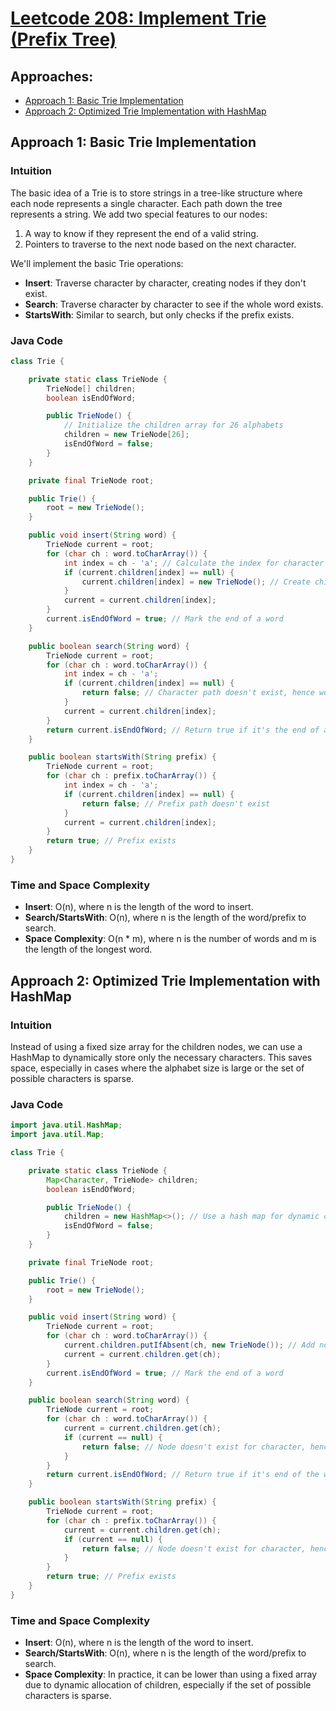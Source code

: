 # [Leetcode 208: Implement Trie (Prefix Tree)](https://leetcode.com/problems/implement-trie-prefix-tree/)

## Approaches:

- [Approach 1: Basic Trie Implementation](#approach-1-basic-trie-implementation)
- [Approach 2: Optimized Trie Implementation with HashMap](#approach-2-optimized-trie-implementation-with-hashmap)

## Approach 1: Basic Trie Implementation

### Intuition

The basic idea of a Trie is to store strings in a tree-like structure where each node represents a single character. Each path down the tree represents a string. We add two special features to our nodes:
1. A way to know if they represent the end of a valid string.
2. Pointers to traverse to the next node based on the next character.

We'll implement the basic Trie operations:
- **Insert**: Traverse character by character, creating nodes if they don't exist.
- **Search**: Traverse character by character to see if the whole word exists.
- **StartsWith**: Similar to search, but only checks if the prefix exists.

### Java Code

```java
class Trie {

    private static class TrieNode {
        TrieNode[] children;
        boolean isEndOfWord;

        public TrieNode() {
            // Initialize the children array for 26 alphabets
            children = new TrieNode[26];
            isEndOfWord = false;
        }
    }

    private final TrieNode root;

    public Trie() {
        root = new TrieNode();
    }

    public void insert(String word) {
        TrieNode current = root;
        for (char ch : word.toCharArray()) {
            int index = ch - 'a'; // Calculate the index for character
            if (current.children[index] == null) {
                current.children[index] = new TrieNode(); // Create child if not present
            }
            current = current.children[index];
        }
        current.isEndOfWord = true; // Mark the end of a word
    }

    public boolean search(String word) {
        TrieNode current = root;
        for (char ch : word.toCharArray()) {
            int index = ch - 'a';
            if (current.children[index] == null) {
                return false; // Character path doesn't exist, hence word not present
            }
            current = current.children[index];
        }
        return current.isEndOfWord; // Return true if it's the end of a word
    }

    public boolean startsWith(String prefix) {
        TrieNode current = root;
        for (char ch : prefix.toCharArray()) {
            int index = ch - 'a';
            if (current.children[index] == null) {
                return false; // Prefix path doesn't exist
            }
            current = current.children[index];
        }
        return true; // Prefix exists
    }
}
```

### Time and Space Complexity

- **Insert**: O(n), where n is the length of the word to insert.
- **Search/StartsWith**: O(n), where n is the length of the word/prefix to search.
- **Space Complexity**: O(n * m), where n is the number of words and m is the length of the longest word.

## Approach 2: Optimized Trie Implementation with HashMap

### Intuition

Instead of using a fixed size array for the children nodes, we can use a HashMap to dynamically store only the necessary characters. This saves space, especially in cases where the alphabet size is large or the set of possible characters is sparse.

### Java Code

```java
import java.util.HashMap;
import java.util.Map;

class Trie {

    private static class TrieNode {
        Map<Character, TrieNode> children;
        boolean isEndOfWord;

        public TrieNode() {
            children = new HashMap<>(); // Use a hash map for dynamic children nodes
            isEndOfWord = false;
        }
    }

    private final TrieNode root;

    public Trie() {
        root = new TrieNode();
    }

    public void insert(String word) {
        TrieNode current = root;
        for (char ch : word.toCharArray()) {
            current.children.putIfAbsent(ch, new TrieNode()); // Add node if absent
            current = current.children.get(ch);
        }
        current.isEndOfWord = true; // Mark the end of a word
    }

    public boolean search(String word) {
        TrieNode current = root;
        for (char ch : word.toCharArray()) {
            current = current.children.get(ch);
            if (current == null) {
                return false; // Node doesn't exist for character, hence word not present
            }
        }
        return current.isEndOfWord; // Return true if it's end of the word
    }

    public boolean startsWith(String prefix) {
        TrieNode current = root;
        for (char ch : prefix.toCharArray()) {
            current = current.children.get(ch);
            if (current == null) {
                return false; // Node doesn't exist for character, hence prefix not present
            }
        }
        return true; // Prefix exists
    }
}
```

### Time and Space Complexity

- **Insert**: O(n), where n is the length of the word to insert.
- **Search/StartsWith**: O(n), where n is the length of the word/prefix to search.
- **Space Complexity**: In practice, it can be lower than using a fixed array due to dynamic allocation of children, especially if the set of possible characters is sparse.

